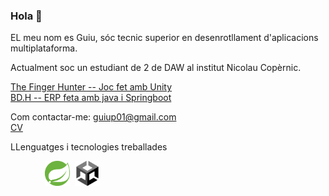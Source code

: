 ### Hola 👋

EL meu nom es Guiu, sóc tecnic superior en desenrotllament d'aplicacions multiplataforma.

Actualment soc un estudiant de 2 de DAW al institut Nicolau Copèrnic.

<a href="https://github.com/Guiu-PJ/3D_Game_Unity_The_finger_Hunter">The Finger Hunter -- Joc fet amb Unity</a>
<br>
<a href="https://github.com/Guiu-PJ/3D_Game_Unity_The_finger_Hunter">BD.H -- ERP feta amb java i Springboot</a>

Com contactar-me: guiup01@gmail.com
<br>
<a href="https://drive.google.com/file/d/1D3avTM5xtX0GaoBW9-1VAcLKN4--VQst/view?usp=sharing"> CV</a> 

LLenguatges i tecnologies treballades <br>
<div>
  <img src="https://user-images.githubusercontent.com/99869440/213527192-eaf36ee9-a1e0-4966-9919-cbc689eca638.png" title="" alt="" whidth="" height="40" />&nbsp;
  <img src="https://user-images.githubusercontent.com/99869440/213526735-677d521d-1403-4c81-add0-93e0d7d3bdc0.png" title="" alt="" whidth="" height="40" />&nbsp;
  <img src="https://user-images.githubusercontent.com/99869440/213527937-04932cf4-34fe-41d5-bbde-a12befda9022.png" title="" alt="" whidth="" height="40" />&nbsp;
  <img src="https://user-images.githubusercontent.com/99869440/213527442-61f5deac-a5a9-477e-9e3c-5e46b317e9fe.png" title="" alt="" whidth="" height="40" />&nbsp;
  <img src="https://user-images.githubusercontent.com/99869440/213528226-0b10f4a1-5414-4402-bdea-9318f5d1c7a1.png" title="" alt="" whidth="" height="40" />&nbsp;
  <img src="https://user-images.githubusercontent.com/99869440/213528128-ffee009f-177b-4f73-9551-8dca0951cfe0.png" title="" alt="" whidth="" height="40" />&nbsp;
  <img src="https://user-images.githubusercontent.com/99869440/213527669-b5c5dc76-216b-4da5-8ded-3be1421eb056.png" title="" alt="" whidth="" height="40" />&nbsp;
  <img src="https://github.com/Guiu-PJ/Guiu-PJ/blob/main/sptingoot.png" title="" alt="" whidth="" height="40" />&nbsp;
  <img src="https://github.com/Guiu-PJ/Guiu-PJ/blob/main/unity.png" title="" alt="" whidth="" height="40" />&nbsp;

</div>


<!--
**Guiu-PJ/Guiu-PJ** is a ✨ _special_ ✨ repository because its `README.md` (this file) appears on your GitHub profile.

Here are some ideas to get you started:

- 🔭 I’m currently working on ...
- 🌱 I’m currently learning ...
- 👯 I’m looking to collaborate on ...
- 🤔 I’m looking for help with ...
- 💬 Ask me about ...
- 📫 How to reach me: ...
- 😄 Pronouns: ...
- ⚡ Fun fact: ...
-->
